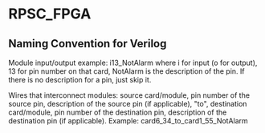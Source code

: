 # RPSC_FPGA
## Naming Convention for Verilog
Module input/output example: i13_NotAlarm where i for input (o for output), 13 for pin number on that card, NotAlarm is the description of the pin. If there is no description for a pin, just skip it. 

Wires that interconnect modules: source card/module, pin number of the source pin, description of the source pin (if applicable), "to", destination card/module, pin number of the destination pin, description of the destination pin (if applicable). 
Example: card6_34_to_card1_55_NotAlarm
